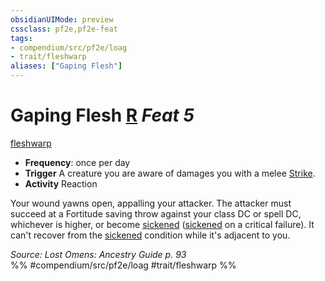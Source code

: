 ```yaml
---
obsidianUIMode: preview
cssclass: pf2e,pf2e-feat
tags:
- compendium/src/pf2e/loag
- trait/fleshwarp
aliases: ["Gaping Flesh"]
---
```

# Gaping Flesh  [R](rules/core-rulebook/chapter-9-playing-the-game.md#Actions "Reaction") *Feat 5*  
[fleshwarp](rules/traits/fleshwarp-loag.md "Fleshwarp Ancestry & Heritage Trait")  

- **Frequency**: once per day
- **Trigger** A creature you are aware of damages you with a melee [Strike](rules/actions/strike.md).
- **Activity** Reaction

Your wound yawns open, appalling your attacker. The attacker must succeed at a Fortitude saving throw against your class DC or spell DC, whichever is higher, or become [sickened](rules/conditions.md#Sickened) ([sickened](rules/conditions.md#Sickened) on a critical failure). It can't recover from the [sickened](rules/conditions.md#Sickened) condition while it's adjacent to you.

*Source: Lost Omens: Ancestry Guide p. 93*  
%% #compendium/src/pf2e/loag #trait/fleshwarp %%
